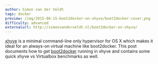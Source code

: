 ```yaml
---
author: Simon van der Veldt
tags: docker
preview: /img/2015-06-15-boot2docker-on-xhyve/boot2docker-cover.png
difficulty: advanced
externalurl: http://simonvanderveldt.nl/boot2docker-on-xhyve/
---
```

[xhyve](https://github.com/mist64/xhyve) is a minimal command-line only hypervisor for OS X which makes it ideal for an always-on virtual machine like boot2docker.
This post documents how to get [boot2docker](http://boot2docker.io) running in xhyve and contains some quick xhyve vs Virtualbox benchmarks as well.

